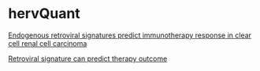 
#	hervQuant


[Endogenous retroviral signatures predict immunotherapy response in clear cell renal cell carcinoma](https://www.jci.org/articles/view/121476)

[Retroviral signature can predict therapy outcome](https://www.nature.com/articles/s41585-018-0091-0)


